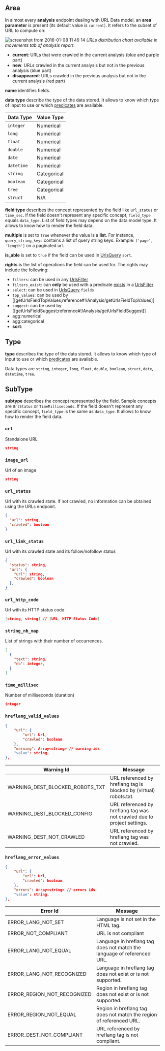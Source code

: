 ## Area

In almost every **analysis** endpoint dealing with URL Data model, an **area parameter** is present (its default value is `current`). It refers to the subset of URL to compute on:

![screenshot from 2016-01-08 11 49 14](https://cloud.githubusercontent.com/assets/1886834/12196436/df1d2632-b5fe-11e5-9f7a-04197d49a49f.png)
*URLs distribution chart available in movements tab of analysis report.*

- **current**: URLs that were crawled in the current analysis (blue and purple part)
- **new**: URLs crawled in the current analysis but not in the previous analysis (blue part)
- **disappeared**: URLs crawled in the previous analysis but not in the current analysis (red part)

**name** identifies fields.

**data type** describe the type of the data stored. It allows to know which type of input to use or which [predicates](#predicates) are available.

Data Type | Value Type
--- | ---
`integer` | Numerical
`long` | Numerical
`float` | Numerical
`double` | Numerical
`date` | Numerical
`datetime` | Numerical
`string` | Categorical
`boolean` | Categorical
`tree` | Categorical
`struct` | N/A

**field type** describes the concept represented by the field like `url_status` or `time_sec`. If the field doesn't represent any specific concept, `field_type` equals `data_type`. List of field types may depend on the data model type. It allows to know how to render the field data.

**multiple** is set to `true` whenever the value is a **list**. For instance, `query_string_keys` contains a list of query string keys. Example: `['page', 'length']` on a paginated url.

**is_able** is set to `true` if the field can be used in [UrlsQuery](#urlsquery) `sort`.

**rights** is the list of operations the field can be used for. The rights may include the following:
- `filters`: can be used in any [UrlsFilter](#urlsfilter)
- `filters_exist`: can **only** be used with a predicate [exists](#exists-predicate) in a [UrlsFilter](#urlsfilter)
- `select`: can be used in [UrlsQuery](#urlsquery) `fields`
- `top_values`: can be used by [[getUrlsFieldTopValues;reference#!/Analysis/getUrlsFieldTopValues]]
- `suggest`: can be used by [[getUrlsFieldSuggest;reference#!/Analysis/getUrlsFieldSuggest]]
- agg:numerical
- agg:categorical
- **sort**: 

## Type

**type** describes the type of the data stored. It allows to know which type of input to use or which [predicates](#predicates) are available.

Data types are `string`, `integer`, `long`, `float`, `double`, `boolean`, `struct`, `date`, `datetime`, `tree`.


## SubType

**subtype** describes the concept represented by the field. Sample concepts are `UrlStatus` or `TimeMilliseconds`. If the field doesn't represent any specific concept, `field_type` is the same as `data_type`. It allows to know how to render the field data.


### `url`
Standalone URL
```JSON
string
```

### `image_url`
Url of an image
```JSON
string
```

### `url_status`
Url with its crawled state. If not crawled, no information can be obtained using the URLs endpoint.
```JSON
{
  "url": string,
  "crawled": boolean
}
```

### `url_link_status`
Url with its crawled state and its follow/nofollow status
```JSON
{
  "status": string,
  "url": {
    "url": string,
    "crawled": boolean
  },
}
```

### `url_http_code`
Url with its HTTP status code
```JSON
[string, string] // [URL, HTTP Status Code]
```

### `string_nb_map`
List of strings with their number of occurrences.
```JSON
[
  {
    "text": string,
    "nb": integer,
  }
]
```

### `time_millisec`
Number of milliseconds (duration)
```JSON
integer
```

### `hreflang_valid_values`

```JSON
{
    "url": {
        "url": Url,
        "crawled": boolean
    },
    "warning": Array<string> // warning ids
    "value": string,
},
```

Warning Id | Message
--- | ---
WARNING_DEST_BLOCKED_ROBOTS_TXT | URL referenced by hreflang tag is blocked by (virtual) robots.txt.
WARNING_DEST_BLOCKED_CONFIG | URL referenced by hreflang tag was not crawled due to project settings.
WARNING_DEST_NOT_CRAWLED | URL referenced by hreflang tag was not crawled.

### `hreflang_error_values`

```JSON
{
    "url": {
        "url": Url,
        "crawled": boolean
    },
    "errors": Array<string> // errors ids
    "value": string,
},
```

Error Id | Message
--- | ---
ERROR_LANG_NOT_SET | Language is not set in the HTML tag.
ERROR_NOT_COMPLIANT | URL is not compliant
ERROR_LANG_NOT_EQUAL | Language in hreflang tag does not match the language of referenced URL.
ERROR_LANG_NOT_RECOGNIZED | Language in hreflang tag does not exist or is not supported.
ERROR_REGION_NOT_RECOGNIZED | Region in hreflang tag does not exist or is not supported.
ERROR_REGION_NOT_EQUAL | Region in hreflang tag does not match the region of referenced URL.
ERROR_DEST_NOT_COMPLIANT | URL referenced by hreflang tag is not compliant.
